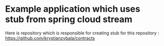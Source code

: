 # Example application which uses stub from spring cloud stream


Here is repository which is responsible for creating stub for this repository : https://github.com/krystianzybala/contracts